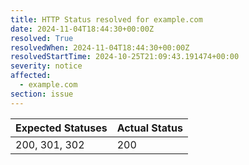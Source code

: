 ```yaml
---
title: HTTP Status resolved for example.com
date: 2024-11-04T18:44:30+00:00Z
resolved: True
resolvedWhen: 2024-11-04T18:44:30+00:00Z
resolvedStartTime: 2024-10-25T21:09:43.191474+00:00
severity: notice
affected:
  - example.com
section: issue
---
```


| Expected Statuses | Actual Status  |
|-------------------|----------------|
| 200, 301, 302 | 200 |
